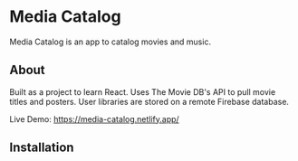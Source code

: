 # Media Catalog

Media Catalog is an app to catalog movies and music.

## About

Built as a project to learn React. Uses The Movie DB's API to pull movie titles and posters. User libraries are stored on a remote Firebase database.

Live Demo: https://media-catalog.netlify.app/

## Installation